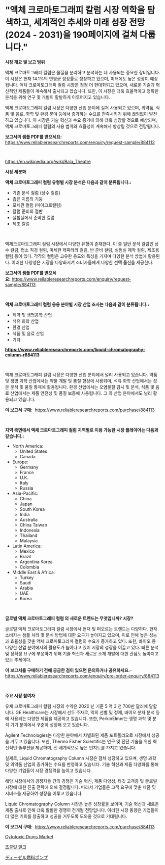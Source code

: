 <p><h1>"액체 크로마토그래피 칼럼 시장 역학을 탐색하고, 세계적인 추세와 미래 성장 전망 (2024 - 2031)을 190페이지에 걸쳐 다룹니다."</h1></p><p><strong>시장 개요 및 보고 범위</strong></p>
<p><p>액체 크로마토그래피 컬럼은 물질을 분리하고 분석하는 데 사용되는 중요한 장비입니다. 이 시장은 현재 14.1%의 연평균 성장률로 성장하고 있으며, 미래에도 높은 성장이 예상됩니다. 액체 크로마토그래피 컬럼 시장은 점점 더 현대화되고 있으며, 새로운 기술과 혁신적인 제품들이 계속해서 출시되고 있습니다. 또한, 이 시장은 더욱 효율적이고 정확한 분석을 위해 연구 및 개발이 활발하게 이루어지고 있습니다.</p><p>액체 크로마토그래피 컬럼 시장은 다양한 산업 분야에 걸쳐 사용되고 있으며, 의약품, 식품 및 음료, 화학 및 환경 분야 등에서 증가하는 수요를 만족시키기 위해 끊임없이 발전하고 있습니다. 이 시장은 기술 혁신과 수요 증가에 의해 더욱 성장할 것으로 예상되며, 액체 크로마토그래피 컬럼의 사용 범위와 효율성이 계속해서 향상될 것으로 전망됩니다.</p></p>
<p><strong>보고서의 샘플 PDF를 받으세요:</strong> <a href="https://www.reliableresearchreports.com/enquiry/request-sample/884113">https://www.reliableresearchreports.com/enquiry/request-sample/884113</a></p>
<p>&nbsp;</p>
<p><a href="https://en.wikipedia.org/wiki/Bala_Theatre">https://en.wikipedia.org/wiki/Bala_Theatre</a></p>
<p><strong>시장 세분화</strong></p>
<p><strong>액체 크로마토그래피 컬럼 유형별 시장 분석은 다음과 같이 분류됩니다.:</strong></p>
<p><ul><li>기존 분석 컬럼 (상수 컬럼)</li><li>좁은 지름의 기둥</li><li>모세관 컬럼 (마이크로컬럼)</li><li>칼럼 준비의 절반</li><li>실험실에서 준비한 컬럼</li><li>제조 칼럼</li></ul></p>
<p>&nbsp;</p>
<p><p>액체크로마토그래피 컬럼 시장에서 다양한 유형이 존재한다. 이 중 일반 분석 컬럼인 상수 컬럼, 협소 직경 컬럼, 미세한 캐피러리 컬럼, 반 준비 컬럼, 실험실 제작 컬럼, 제조용 컬럼 등이 있다. 각각의 컬럼은 고유한 용도와 특성을 가지며 다양한 분석 방법에 활용된다. 이러한 다양성은 시장을 다양화시켜 소비자들에게 다양한 선택 옵션을 제공한다.</p></p>
<p><strong>보고서의 샘플 PDF를 받으세요:</strong>&nbsp;<a href="https://www.reliableresearchreports.com/enquiry/request-sample/884113">https://www.reliableresearchreports.com/enquiry/request-sample/884113</a></p>
<p>&nbsp;</p>
<p><strong> 액체 크로마토그래피 컬럼 응용 분야별 시장 산업 조사는 다음과 같이 분류됩니다.:</strong></p>
<p><ul><li>제약 및 생명공학 산업</li><li>석유 화학 산업</li><li>환경 산업</li><li>식품 및 음료 산업</li><li>기타</li></ul></p>
<p><strong><a href="https://www.reliableresearchreports.com/liquid-chromatography-column-r884113">https://www.reliableresearchreports.com/liquid-chromatography-column-r884113</a></strong></p>
<p>&nbsp;</p>
<p><p>액체 크로마토그래피 컬럼 시장은 다양한 산업 분야에서 널리 사용되고 있습니다. 약품 및 생명 과학 산업에서는 약물 개발 및 품질 향상에 사용되며, 석유 화학 산업에서는 성분 분석 및 품질 통제에 활용됩니다. 환경 산업에서는 오염물질 감시 및 분석, 식품 및 음료 산업에서는 제품 안전성 및 품질 보증에 사용됩니다. 그 외 산업 분야에서도 널리 활용되고 있습니다.</p></p>
<p><strong>이 보고서 구매:</strong>&nbsp; <a href="https://www.reliableresearchreports.com/purchase/884113">https://www.reliableresearchreports.com/purchase/884113</a></p>
<p>&nbsp;</p>
<p><strong>지역 측면에서 액체 크로마토그래피 컬럼 지역별로 이용 가능한 시장 플레이어는 다음과 같습니다.:</strong></p>
<p><ul>
    <li>
        North America:
        <ul>
            <li>United States</li>
            <li>Canada</li>
        </ul>
    </li>
    <li>
        Europe:
        <ul>
            <li>Germany</li>
            <li>France</li>
            <li>U.K.</li>
            <li>Italy</li>
            <li>Russia</li>
        </ul>
    </li>
    <li>
        Asia-Pacific:
        <ul>
            <li>China</li>
            <li>Japan</li>
            <li>South Korea</li>
            <li>India</li>
            <li>Australia</li>
            <li>China Taiwan</li>
            <li>Indonesia</li>
            <li>Thailand</li>
            <li>Malaysia</li>
        </ul>
    </li>
    <li>
        Latin America:
        <ul>
            <li>Mexico</li>
            <li>Brazil</li>
            <li>Argentina Korea</li>
            <li>Colombia</li>
        </ul>
    </li>
    <li>
        Middle East & Africa:
        <ul>
            <li>Turkey</li>
            <li>Saudi</li>
            <li>Arabia</li>
            <li>UAE</li>
            <li>Korea</li>
        </ul>
    </li>
    </ul></p>
<p>&nbsp;</p>
<p><strong>글로벌 액체 크로마토그래피 컬럼 의 새로운 트렌드는 무엇입니까? 시장?</strong></p>
<p><p>글로벌 액체 크로마토그라피 컬럼 시장에서 현재 및 떠오르는 트렌드는 다양하다. 현재 소비자는 샘플 처리 및 분석 방법에 대한 요구가 높아지고 있으며, 이로 인해 높은 성능과 효율성을 갖춘 액체 크로마토그라피 컬럼의 수요가 증가하고 있다. 또한, 바이오 등 다양한 산업 분야에서의 활용도가 늘어나고 있어 시장의 성장을 이끌고 있다. 빠른 분석 및 정확성 요구에 부응하기 위해 기술 혁신과 새로운 소재 개발에 대한 관심도 높아지고 있는 추세이다.</p></p>
<p><strong>이 보고서를 구매하기 전에 궁금한 점이 있으면 문의하거나 공유하세요.</strong>- <a href="https://www.reliableresearchreports.com/enquiry/pre-order-enquiry/884113">https://www.reliableresearchreports.com/enquiry/pre-order-enquiry/884113</a></p>
<p>&nbsp;</p>
<p><strong>주요 시장 참여자</strong></p>
<p><p>유체 크로마토그래피 컬럼 시장의 수익은 2020 년 기준 5 억 3 천 700만 달러에 달합니다. GE Healthcare는 시장에서 선두 주자로, 역의 선별 및 정제, 바이오 분자 분석 등에 사용되는 다양한 제품을 제공하고 있습니다. 또한, PerkinElmer는 생명 과학 및 분석 기기 분야에서 꾸준히 성장해 오고 있습니다.</p><p>Agilent Technologies는 다양한 분야에서 차별화된 제품 포트폴리오로 시장에서 성공을 거두고 있습니다. 또한, Thermo Fisher Scientific는 연구 및 진단 기술을 위한 혁신적인 솔루션을 제공하며, 전 세계적으로 높은 인지도를 가지고 있습니다.</p><p>실제로, Liquid Chromatography Column 시장은 점차 성장하고 있으며, 생명 과학 및 의약품 산업의 증가하는 수요를 반영하고 있습니다. 기술 혁신과 제품 다양화를 통해 다양한 기업들이 시장 경쟁력을 높이고 있습니다.</p><p>해당 시장에서의 경쟁자들 간의 경쟁은 기술 혁신, 제품 다양성, 타깃 고객층 및 글로벌 시장에 대한 진출 전략에 의해 결정됩니다. 따라서 기업들은 고객 요구에 맞춘 제품 및 서비스를 제공하여 성장을 이루고 있습니다.</p><p>Liquid Chromatography Column 시장은 높은 성장률을 보이며, 기술 혁신과 새로운 제품 출시로 인해 더욱 활발한 경쟁이 전개될 전망입니다. 이러한 시장 동향은 기업들이 더 많은 기회를 창출하고 성공을 거두도록 도와줄 것으로 기대됩니다.</p></p>
<p><strong>이 보고서 구매:</strong>&nbsp;&nbsp;<a href="https://www.reliableresearchreports.com/purchase/884113">https://www.reliableresearchreports.com/purchase/884113</a></p>
<p><p><a href="https://github.com/qdaxyrhp12/Market-Research-Report-List-1/blob/main/cytotoxic-drugs-market.md">Cytotoxic Drugs Market</a></p><p><a href="https://github.com/LuckeyCorbin/Market-Research-Report-List-1/blob/main/25148231208.md">초콜릿 밀크</a></p><p><a href="https://github.com/RandallRunte2023/Market-Research-Report-List-2/blob/main/1215849185862.md">ディーゼル燃料ポンプ</a></p></p>